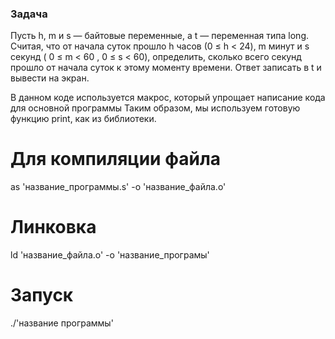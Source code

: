 ### Задача 
Пусть h, m и s — байтовые переменные, а t — переменная типа long. Считая, что 
от начала суток прошло h часов (0 ≤ h < 24), m минут и s секунд ( 0 ≤ m < 60 , 0 ≤ s 
< 60), определить, сколько всего секунд прошло от начала суток к этому моменту 
времени. Ответ записать в t и вывести на экран.

В данном коде используется макрос, который упрощает написание кода для основной программы
Таким образом, мы используем готовую функцию print, как из библиотеки.

# Для компиляции файла
as 'название_программы.s' -o 'название_файла.o'

# Линковка
ld 'название_файла.o' -o 'название_програмы'

# Запуск
./'название программы'